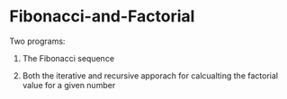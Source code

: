 # Fibonacci-and-Factorial
Two programs: 

1) The Fibonacci sequence

2) Both the iterative and recursive apporach for calcualting the factorial value for a given number
